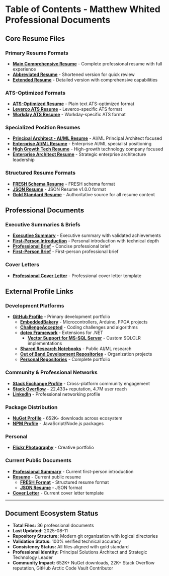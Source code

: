 # Table of Contents - Matthew Whited Professional Documents

## Core Resume Files

### Primary Resume Formats
- **[Main Comprehensive Resume](./resumes/comprehensive.md)** - Complete professional resume with full experience
- **[Abbreviated Resume](./resumes/abbreviated.md)** - Shortened version for quick review
- **[Extended Resume](./resumes/extended.md)** - Detailed version with comprehensive capabilities

### ATS-Optimized Formats
- **[ATS-Optimized Resume](./resumes/ats/generic.txt)** - Plain text ATS-optimized format
- **[Leverco ATS Resume](./resumes/ats/leverco.md)** - Leverco-specific ATS format
- **[Workday ATS Resume](./resumes/ats/workday.md)** - Workday-specific ATS format

### Specialized Position Resumes
- **[Principal Architect - AI/ML Resume](./resumes/specialized/ai-ml-principal.md)** - AI/ML Principal Architect focused
- **[Enterprise AI/ML Resume](./resumes/specialized/Enterprise_AI_ML_Matthew_Whited_Resume.md)** - Enterprise AI/ML specialist positioning
- **[High Growth Tech Resume](./resumes/specialized/High_Growth_Tech_Matthew_Whited_Resume.md)** - High-growth technology company focused
- **[Enterprise Architect Resume](./resumes/specialized/MatthewWhited-Enterprise-Architect-Resume.md)** - Strategic enterprise architecture leadership

### Structured Resume Formats
- **[FRESH Schema Resume](./resumes/formats/fresh-schema.yaml)** - FRESH schema format
- **[JSON Resume](./resumes/formats/json-resume.json)** - JSON Resume v1.0.0 format
- **[Gold Standard Resume](./resumes/master-resume.md)** - Authoritative source for all resume content

## Professional Documents

### Executive Summaries & Briefs
- **[Executive Summary](./profiles/executive-summary.md)** - Executive summary with validated achievements
- **[First-Person Introduction](./profiles/introduction.md)** - Personal introduction with technical depth
- **[Professional Brief](./profiles/brief.md)** - Concise professional brief
- **[First-Person Brief](./profiles/brief-personal.md)** - First-person professional brief

### Cover Letters
- **[Professional Cover Letter](./profiles/cover-letter.md)** - Professional cover letter template

## External Profile Links

### Development Platforms
- **[GitHub Profile](https://github.com/mwwhited)** - Primary development portfolio
  - **[EmbeddedBakery](https://github.com/mwwhited/EmbeddedBakery)** - Microcontrollers, Arduino, FPGA projects
  - **[ChallengeAccepted](https://github.com/mwwhited-forks/ChallengeAccepted)** - Coding challenges and algorithms
  - **[dotex Framework](https://github.com/OutOfBandDevelopment/dotex)** - Extensions for .NET
    - **[Vector Support for MS-SQL Server](https://github.com/OutOfBandDevelopment/dotex/tree/main/src/Extensions/OoBDev.Data.Vectors)** - Custom SQLCLR implementations
  - **[Shared Research Notebooks](https://github.com/mwwhited-notes/shared)** - Public AI/ML research
  - **[Out of Band Development Repositories](https://github.com/orgs/OutOfBandDevelopment/repositories)** - Organization projects
  - **[Personal Repositories](https://github.com/mwwhited?tab=repositories)** - Complete portfolio

### Community & Professional Networks
- **[Stack Exchange Profile](https://stackexchange.com/users/32329/matthew-whited)** - Cross-platform community engagement
- **[Stack Overflow](http://stackoverflow.com/users/89586/matthew-whited)** - 22,433+ reputation, 4.7M user reach
- **[LinkedIn](https://www.linkedin.com/in/mwwhited/)** - Professional networking profile

### Package Distribution
- **[NuGet Profile](https://www.nuget.org/profiles/mwwhited/)** - 652K+ downloads across ecosystem
- **[NPM Profile](https://www.npmjs.com/~mwwhited)** - JavaScript/Node.js packages

### Personal
- **[Flickr Photography](http://www.flickr.com/photos/mwwhited/)** - Creative portfolio

### Current Public Documents
- **[Professional Summary](./profiles/introduction.md)** - Current first-person introduction
- **[Resume](./resumes/comprehensive.md)** - Current public resume
  - **[FRESH Format](./resumes/formats/fresh-schema.yaml)** - Structured resume format
  - **[JSON Resume](./resumes/formats/json-resume.json)** - JSON format
- **[Cover Letter](./profiles/cover-letter.md)** - Current cover letter template

---

## Document Ecosystem Status
- **Total Files:** 36 professional documents
- **Last Updated:** 2025-08-11
- **Repository Structure:** Modern git organization with logical directories
- **Validation Status:** 100% verified technical accuracy
- **Consistency Status:** All files aligned with gold standard
- **Professional Identity:** Principal Solutions Architect and Strategic Technology Leader
- **Community Impact:** 652K+ NuGet downloads, 22K+ Stack Overflow reputation, GitHub Arctic Code Vault Contributor
